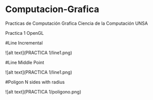 # Computacion-Grafica
Practicas de Computación Grafica Ciencia de la Computación UNSA

Practica 1 OpenGL

#Line Incremental

![alt text](PRACTICA 1/line1.png)

#Line Middle Point

![alt text](PRACTICA 1/line1.png)


#Poligon N sides with radius

![alt text](PRACTICA 1/poligono.png)
